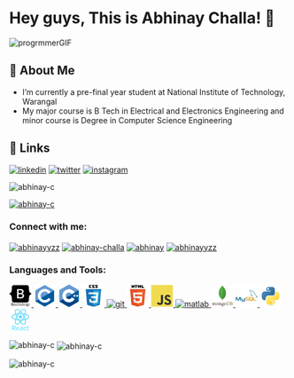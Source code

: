 # Hey guys, This is Abhinay Challa! 👋

![progrmmerGIF](https://github.com/Abhinay-c/Abhinay-c/assets/95285514/eab96517-33ac-458b-927e-45cf25f1cda5)


## 🚀 About Me
- I’m currently a pre-final year student at National Institute of Technology, Warangal
- My major course is B Tech in Electrical and Electronics Engineering and minor course is Degree in Computer Science Engineering


## 🔗 Links
[![linkedin](https://img.shields.io/badge/linkedin-0A66C2?style=for-the-badge&logo=linkedin&logoColor=white)](https://www.linkedin.com/in/abhinay-challa/)
[![twitter](https://img.shields.io/badge/twitter-1DA1F2?style=for-the-badge&logo=twitter&logoColor=white)](https://twitter.com/the_abhinay)
[![instagram](https://img.shields.io/badge/instagram-DE5D83?style=for-the-badge&logo=instagram&logoColor=white)](https://www.instagram.com/abhinayyzz/)


<p align="left"> <img src="https://komarev.com/ghpvc/?username=abhinay-c&label=Profile%20views&color=0e75b6&style=flat" alt="abhinay-c" /> </p>

<p align="left"> <a href="https://github.com/ryo-ma/github-profile-trophy"><img src="https://github-profile-trophy.vercel.app/?username=abhinay-c" alt="abhinay-c" /></a> </p>

<h3 align="left">Connect with me:</h3>
<p align="left">
<a href="https://twitter.com/abhinayyzz" target="blank"><img align="center" src="https://raw.githubusercontent.com/rahuldkjain/github-profile-readme-generator/master/src/images/icons/Social/twitter.svg" alt="abhinayyzz" height="30" width="40" /></a>
<a href="https://stackoverflow.com/users/abhinay-challa" target="blank"><img align="center" src="https://raw.githubusercontent.com/rahuldkjain/github-profile-readme-generator/master/src/images/icons/Social/stack-overflow.svg" alt="abhinay-challa" height="30" width="40" /></a>
<a href="https://fb.com/abhinay" target="blank"><img align="center" src="https://raw.githubusercontent.com/rahuldkjain/github-profile-readme-generator/master/src/images/icons/Social/facebook.svg" alt="abhinay" height="30" width="40" /></a>
<a href="https://instagram.com/abhinayyzz" target="blank"><img align="center" src="https://raw.githubusercontent.com/rahuldkjain/github-profile-readme-generator/master/src/images/icons/Social/instagram.svg" alt="abhinayyzz" height="30" width="40" /></a>
</p>

<h3 align="left">Languages and Tools:</h3>
<p align="left"> <a href="https://getbootstrap.com" target="_blank" rel="noreferrer"> <img src="https://raw.githubusercontent.com/devicons/devicon/master/icons/bootstrap/bootstrap-plain-wordmark.svg" alt="bootstrap" width="40" height="40"/> </a> <a href="https://www.cprogramming.com/" target="_blank" rel="noreferrer"> <img src="https://raw.githubusercontent.com/devicons/devicon/master/icons/c/c-original.svg" alt="c" width="40" height="40"/> </a> <a href="https://www.w3schools.com/cpp/" target="_blank" rel="noreferrer"> <img src="https://raw.githubusercontent.com/devicons/devicon/master/icons/cplusplus/cplusplus-original.svg" alt="cplusplus" width="40" height="40"/> </a> <a href="https://www.w3schools.com/css/" target="_blank" rel="noreferrer"> <img src="https://raw.githubusercontent.com/devicons/devicon/master/icons/css3/css3-original-wordmark.svg" alt="css3" width="40" height="40"/> </a> <a href="https://git-scm.com/" target="_blank" rel="noreferrer"> <img src="https://www.vectorlogo.zone/logos/git-scm/git-scm-icon.svg" alt="git" width="40" height="40"/> </a> <a href="https://www.w3.org/html/" target="_blank" rel="noreferrer"> <img src="https://raw.githubusercontent.com/devicons/devicon/master/icons/html5/html5-original-wordmark.svg" alt="html5" width="40" height="40"/> </a> <a href="https://developer.mozilla.org/en-US/docs/Web/JavaScript" target="_blank" rel="noreferrer"> <img src="https://raw.githubusercontent.com/devicons/devicon/master/icons/javascript/javascript-original.svg" alt="javascript" width="40" height="40"/> </a> <a href="https://www.mathworks.com/" target="_blank" rel="noreferrer"> <img src="https://upload.wikimedia.org/wikipedia/commons/2/21/Matlab_Logo.png" alt="matlab" width="40" height="40"/> </a> <a href="https://www.mongodb.com/" target="_blank" rel="noreferrer"> <img src="https://raw.githubusercontent.com/devicons/devicon/master/icons/mongodb/mongodb-original-wordmark.svg" alt="mongodb" width="40" height="40"/> </a> <a href="https://www.mysql.com/" target="_blank" rel="noreferrer"> <img src="https://raw.githubusercontent.com/devicons/devicon/master/icons/mysql/mysql-original-wordmark.svg" alt="mysql" width="40" height="40"/> </a> <a href="https://www.python.org" target="_blank" rel="noreferrer"> <img src="https://raw.githubusercontent.com/devicons/devicon/master/icons/python/python-original.svg" alt="python" width="40" height="40"/> </a> <a href="https://reactjs.org/" target="_blank" rel="noreferrer"> <img src="https://raw.githubusercontent.com/devicons/devicon/master/icons/react/react-original-wordmark.svg" alt="react" width="40" height="40"/> </a> </p>

<p><img align="left" src="https://github-readme-stats.vercel.app/api/top-langs?username=abhinay-c&show_icons=true&locale=en&layout=compact" alt="abhinay-c" /></p>

<p>&nbsp;<img align="center" src="https://github-readme-stats.vercel.app/api?username=abhinay-c&show_icons=true&locale=en" alt="abhinay-c" /></p>

<p><img align="center" src="https://github-readme-streak-stats.herokuapp.com/?user=abhinay-c&" alt="abhinay-c" /></p>
